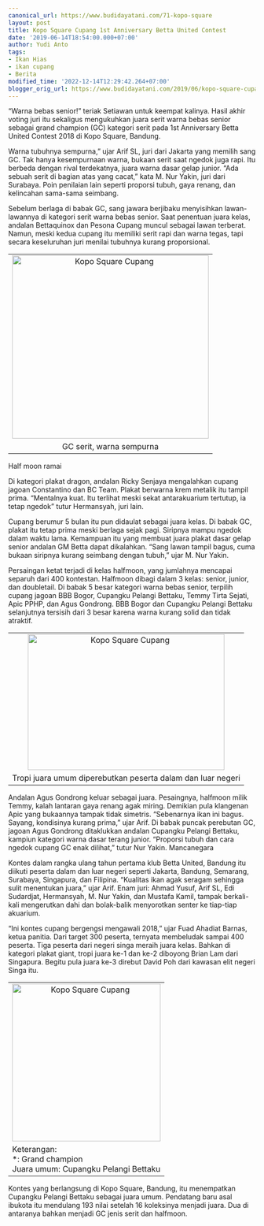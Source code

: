 ```yaml
---
canonical_url: https://www.budidayatani.com/71-kopo-square
layout: post
title: Kopo Square Cupang 1st Anniversary Betta United Contest
date: '2019-06-14T18:54:00.000+07:00'
author: Yudi Anto
tags:
- Ikan Hias
- ikan cupang
- Berita
modified_time: '2022-12-14T12:29:42.264+07:00'
blogger_orig_url: https://www.budidayatani.com/2019/06/kopo-square-cupang-1st-anniversary.html
---
```


<p>&#8220;Warna bebas senior!&#8221; teriak Setiawan untuk keempat kalinya. Hasil akhir voting juri itu sekaligus mengukuhkan juara serit warna bebas senior sebagai grand champion (GC) kategori serit pada 1st Anniversary Betta United Contest 2018 di Kopo Square, Bandung.</p><p>Warna tubuhnya sempurna,” ujar Arif SL, juri dari Jakarta yang memilih sang GC. Tak hanya kesempurnaan warna, bukaan serit saat ngedok juga rapi. Itu berbeda dengan rival terdekatnya, juara warna dasar gelap junior. “Ada sebuah serit di bagian atas yang cacat,” kata M. Nur Yakin, juri dari Surabaya. Poin penilaian lain seperti proporsi tubuh, gaya renang, dan kelincahan sama-sama seimbang.</p><p>Sebelum berlaga di babak GC, sang jawara berjibaku menyisihkan lawan-lawannya di kategori serit warna bebas senior. Saat penentuan juara kelas, andalan Bettaquinox dan Pesona Cupang muncul sebagai lawan terberat. Namun, meski kedua cupang itu memiliki serit rapi dan warna tegas, tapi secara keseluruhan juri menilai tubuhnya kurang proporsional.</p><table style="margin-left: auto; margin-right: auto; text-align: center;" cellspacing="0" cellpadding="0" align="center"><tbody><tr><td style="text-align: center;"><a style="margin-left: auto; margin-right: auto;" href="https://i2.wp.com/1.bp.blogspot.com/-ONKANYuqvLs/XQOH3_6ZF-I/AAAAAAAACBQ/iqnGQNsMnYYtfijojaQDTQJMoqqJh6ykwCLcBGAs/s1600/cupang_644x600.jpg?ssl=1"><img loading="lazy" title="" src="https://i0.wp.com/1.bp.blogspot.com/-ONKANYuqvLs/XQOH3_6ZF-I/AAAAAAAACBQ/iqnGQNsMnYYtfijojaQDTQJMoqqJh6ykwCLcBGAs/s400/cupang_644x600.jpg?resize=400%2C372&amp;ssl=1" alt="Kopo Square Cupang" width="400" height="372" border="0" data-original-height="600" data-original-width="644" data-recalc-dims="1" /></a></td></tr><tr><td style="text-align: center;">GC serit, warna sempurna</td></tr></tbody></table><p>Half moon ramai</p><p>Di kategori plakat dragon, andalan Ricky Senjaya mengalahkan cupang jagoan Constantino dan BC Team. Plakat berwarna krem metalik itu tampil prima. “Mentalnya kuat. Itu terlihat meski sekat antarakuarium tertutup, ia tetap ngedok” tutur Hermansyah, juri lain.</p><p>Cupang berumur 5 bulan itu pun didaulat sebagai juara kelas. Di babak GC, plakat itu tetap prima meski berlaga sejak pagi. Siripnya mampu ngedok dalam waktu lama. Kemampuan itu yang membuat juara plakat dasar gelap senior andalan GM Betta dapat dikalahkan. “Sang lawan tampil bagus, cuma bukaan siripnya kurang seimbang dengan tubuh,” ujar M. Nur Yakin.</p><p>Persaingan ketat terjadi di kelas halfmoon, yang jumlahnya mencapai separuh dari 400 kontestan. Halfmoon dibagi dalam 3 kelas: senior, junior, dan doubletail. Di babak 5 besar kategori warna bebas senior, terpilih cupang jagoan BBB Bogor, Cupangku Pelangi Bettaku, Temmy Tirta Sejati, Apic PPHP, dan Agus Gondrong. BBB Bogor dan Cupangku Pelangi Bettaku selanjutnya tersisih dari 3 besar karena warna kurang solid dan tidak atraktif.</p><table style="margin-left: auto; margin-right: auto; text-align: center;" cellspacing="0" cellpadding="0" align="center"><tbody><tr><td style="text-align: center;"><a style="margin-left: auto; margin-right: auto;" href="https://i2.wp.com/1.bp.blogspot.com/-Ycq_dAuQhV0/XQOIfxuB56I/AAAAAAAACBY/7U8JITCrXy0y_xoOUeTyx4Pn6B-XSw8wACLcBGAs/s1600/cupang_800x554.jpg?ssl=1"><img loading="lazy" title="" src="https://i0.wp.com/1.bp.blogspot.com/-Ycq_dAuQhV0/XQOIfxuB56I/AAAAAAAACBY/7U8JITCrXy0y_xoOUeTyx4Pn6B-XSw8wACLcBGAs/s400/cupang_800x554.jpg?resize=400%2C276&amp;ssl=1" alt="Kopo Square Cupang" width="400" height="276" border="0" data-original-height="554" data-original-width="800" data-recalc-dims="1" /></a></td></tr><tr><td style="text-align: center;">Tropi juara umum diperebutkan peserta dalam dan luar negeri</td></tr></tbody></table><p>Andalan Agus Gondrong keluar sebagai juara. Pesaingnya, halfmoon milik Temmy, kalah lantaran gaya renang agak miring. Demikian pula klangenan Apic yang bukaannya tampak tidak simetris. “Sebenarnya ikan ini bagus. Sayang, kondisinya kurang prima,” ujar Arif. Di babak puncak perebutan GC, jagoan Agus Gondrong ditaklukkan andalan Cupangku Pelangi Bettaku, kampiun kategori warna dasar terang junior. “Proporsi tubuh dan cara ngedok cupang GC enak dilihat,” tutur Nur Yakin. Mancanegara</p><p>Kontes dalam rangka ulang tahun pertama klub Betta United, Bandung itu diikuti peserta dalam dan luar negeri seperti Jakarta, Bandung, Semarang, Surabaya, Singapura, dan Filipina. “Kualitas ikan agak seragam sehingga sulit menentukan juara,” ujar Arif. Enam juri: Ahmad Yusuf, Arif SL, Edi Sudardjat, Hermansyah, M. Nur Yakin, dan Mustafa Kamil, tampak berkali-kali mengerutkan dahi dan bolak-balik menyorotkan senter ke tiap-tiap akuarium.</p><p>“Ini kontes cupang bergengsi mengawali 2018,” ujar Fuad Ahadiat Barnas, ketua panitia. Dari target 300 peserta, ternyata membeludak sampai 400 peserta. Tiga peserta dari negeri singa meraih juara kelas. Bahkan di kategori plakat giant, tropi juara ke-1 dan ke-2 diboyong Brian Lam dari Singapura. Begitu pula juara ke-3 direbut David Poh dari kawasan elit negeri Singa itu.</p><table style="margin-left: auto; margin-right: auto; text-align: center;" cellspacing="0" cellpadding="0" align="center"><tbody><tr><td style="text-align: center;"><a style="margin-left: auto; margin-right: auto;" href="https://i2.wp.com/1.bp.blogspot.com/-UBayEwJv-vg/XQOJ3pxHk7I/AAAAAAAACBk/e4ludUnVgOcK19bqnA7zsFvSym1QF4ceACLcBGAs/s1600/cupang_568x600.jpg?ssl=1"><img loading="lazy" title="" src="https://i1.wp.com/1.bp.blogspot.com/-UBayEwJv-vg/XQOJ3pxHk7I/AAAAAAAACBk/e4ludUnVgOcK19bqnA7zsFvSym1QF4ceACLcBGAs/s320/cupang_568x600.jpg?resize=302%2C320&amp;ssl=1" alt="Kopo Square Cupang" width="302" height="320" border="0" data-original-height="600" data-original-width="568" data-recalc-dims="1" /></a></td></tr><tr align="left"><td>Keterangan:<br />*: Grand champion<br />Juara umum: Cupangku Pelangi Bettaku</td></tr></tbody></table><p>Kontes yang berlangsung di Kopo Square, Bandung, itu menempatkan Cupangku Pelangi Bettaku sebagai juara umum. Pendatang baru asal ibukota itu mendulang 193 nilai setelah 16 koleksinya menjadi juara. Dua di antaranya bahkan menjadi GC jenis serit dan halfmoon.</p>